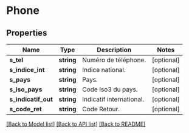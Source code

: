 # Phone

## Properties
Name | Type | Description | Notes
------------ | ------------- | ------------- | -------------
**s_tel** | **string** | Numéro de téléphone. | [optional] 
**s_indice_int** | **string** | Indice national. | [optional] 
**s_pays** | **string** | Pays. | [optional] 
**s_iso_pays** | **string** | Code Iso3 du pays. | [optional] 
**s_indicatif_out** | **string** | Indicatif international. | [optional] 
**s_code_ret** | **string** | Code Retour. | [optional] 

[[Back to Model list]](../README.md#documentation-for-models) [[Back to API list]](../README.md#documentation-for-api-endpoints) [[Back to README]](../README.md)


